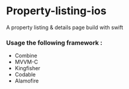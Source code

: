 # Property-listing-ios
A property listing & details page build with swift


### Usage the following framework :
-  Combine
-  MVVM-C
-  Kingfisher
- Codable
- Alamofire
